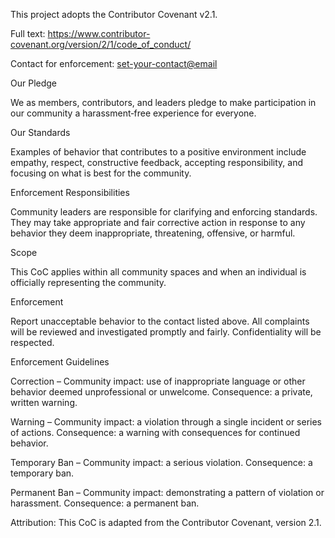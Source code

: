 This project adopts the Contributor Covenant v2.1.

Full text: https://www.contributor-covenant.org/version/2/1/code_of_conduct/

Contact for enforcement: <set-your-contact@email>

Our Pledge

We as members, contributors, and leaders pledge to make participation in our community a harassment‑free experience for everyone.

Our Standards

Examples of behavior that contributes to a positive environment include empathy, respect, constructive feedback, accepting responsibility, and focusing on what is best for the community.

Enforcement Responsibilities

Community leaders are responsible for clarifying and enforcing standards. They may take appropriate and fair corrective action in response to any behavior they deem inappropriate, threatening, offensive, or harmful.

Scope

This CoC applies within all community spaces and when an individual is officially representing the community.

Enforcement

Report unacceptable behavior to the contact listed above. All complaints will be reviewed and investigated promptly and fairly. Confidentiality will be respected.

Enforcement Guidelines

Correction – Community impact: use of inappropriate language or other behavior deemed unprofessional or unwelcome. Consequence: a private, written warning.

Warning – Community impact: a violation through a single incident or series of actions. Consequence: a warning with consequences for continued behavior.

Temporary Ban – Community impact: a serious violation. Consequence: a temporary ban.

Permanent Ban – Community impact: demonstrating a pattern of violation or harassment. Consequence: a permanent ban.

Attribution: This CoC is adapted from the Contributor Covenant, version 2.1.